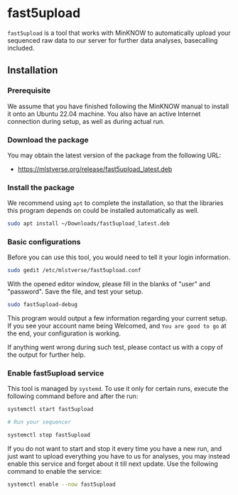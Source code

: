 fast5upload
======
`fast5upload` is a tool that works with MinKNOW to automatically upload
your sequenced raw data to our server for further data analyses, basecalling
included.

## Installation

### Prerequisite
We assume that you have finished following the MinKNOW manual to install it onto an
Ubuntu 22.04 machine. You also have an active Internet connection during setup, as well
as during actual run.

### Download the package

You may obtain the latest version of the package from the following URL:
* https://mlstverse.org/release/fast5upload_latest.deb

### Install the package

We recommend using `apt` to complete the installation, so that the libraries this
program depends on could be installed automatically as well.

```bash
sudo apt install ~/Downloads/fast5upload_latest.deb
```

### Basic configurations

Before you can use this tool, you would need to tell it your login information.

```bash
sudo gedit /etc/mlstverse/fast5upload.conf
```

With the opened editor window, please fill in the blanks of "user" and "password".
Save the file, and test your setup.

```bash
sudo fast5upload-debug
```

This program would output a few information regarding your current setup. If you
see your account name being Welcomed, and `You are good to go` at the end,
your configuration is working.

If anything went wrong during such test, please contact us with a copy of the
output for further help.

### Enable fast5upload service

This tool is managed by `systemd`. To use it only for certain runs, execute
the following command before and after the run:

```bash
systemctl start fast5upload

# Run your sequencer

systemctl stop fast5upload
```

If you do not want to start and stop it every time you have a new run, and
just want to upload everything you have to us for analyses, you may instead
enable this service and forget about it till next update. Use the following
command to enable the service:

```bash
systemctl enable --now fast5upload
```

